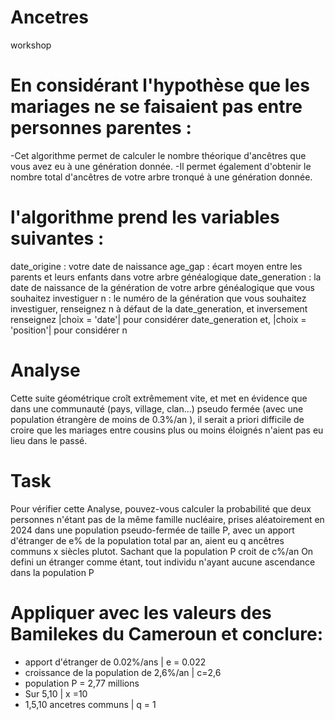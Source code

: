 # Ancetres
workshop
# En considérant l'hypothèse que les mariages ne se faisaient pas entre personnes parentes :
  -Cet algorithme permet de calculer le nombre théorique d'ancêtres que vous avez eu à une génération donnée.
  -Il permet également d'obtenir le nombre total d'ancêtres de votre arbre tronqué à une génération donnée.
# l'algorithme prend les variables suivantes :
  date_origine : votre date de naissance
  age_gap : écart moyen entre les parents et leurs enfants dans votre arbre généalogique
  date_generation : la date de naissance de la génération de votre arbre généalogique que vous souhaitez investiguer
  n : le numéro de la génération que vous souhaitez investiguer, renseignez n à défaut de la date_generation, et inversement
  renseignez |choix = 'date'| pour considérer date_generation et, |choix = 'position'| pour considérer n
# Analyse
  Cette suite géométrique croît extrêmement vite, et met en évidence que dans une communauté (pays, village, clan...)
  pseudo fermée (avec une population étrangère de moins de 0.3%/an ), il serait a priori difficile de croire que les mariages entre cousins plus ou moins éloignés
  n'aient pas eu lieu dans le passé.
# Task
  Pour vérifier cette Analyse, pouvez-vous calculer la probabilité que deux personnes n'étant pas de la même famille nucléaire, prises aléatoirement en 2024
  dans une population pseudo-fermée de taille P, avec un apport d'étranger de e% de la population total par an, aient eu q ancêtres communs x siècles plutot.
  Sachant que la population P croit de c%/an
  On defini un étranger comme étant, tout individu n'ayant aucune ascendance dans la population P

# Appliquer avec les valeurs des Bamilekes du Cameroun et conclure:
  - apport d'étranger de 0.02%/ans | e = 0.022
  - croissance de la population de 2,6%/an | c=2,6
  - population P = 2,77 millions
  - Sur 5,10 | x =10
  - 1,5,10 ancetres communs | q = 1

